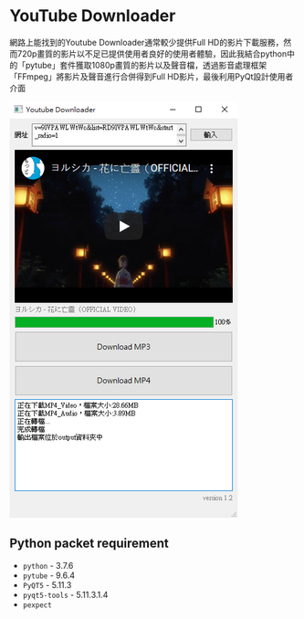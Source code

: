 # YouTube Downloader
網路上能找到的Youtube Downloader通常較少提供Full HD的影片下載服務，然而720p畫質的影片以不足已提供使用者良好的使用者體驗，因此我結合python中的「pytube」套件獲取1080p畫質的影片以及聲音檔，透過影音處理框架「FFmpeg」將影片及聲音進行合併得到Full HD影片，最後利用PyQt設計使用者介面

![image](demo.png)

## Python packet requirement
* `python` - 3.7.6
* `pytube` - 9.6.4
* `PyQT5` - 5.11.3
* `pyqt5-tools` - 5.11.3.1.4
* `pexpect`


